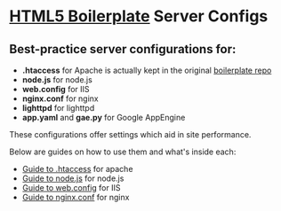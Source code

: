 
# [HTML5 Boilerplate](http://html5boilerplate.com) Server Configs

## Best-practice server configurations for:

* **.htaccess** for Apache is actually kept in the original [boilerplate repo](https://github.com/h5bp/html5-boilerplate/)
* **node.js** for node.js
* **web.config** for IIS
* **nginx.conf** for nginx
* **lighttpd** for lighttpd
* **app.yaml** and **gae.py** for Google AppEngine

 These configurations offer settings which aid in site performance.

 Below are guides on how to use them and what's inside each:

* [Guide to .htaccess](https://github.com/h5bp/html5-boilerplate/wiki/htaccess) for apache
* [Guide to node.js](https://github.com/h5bp/server-configs/wiki/node.js) for node.js
* [Guide to web.config](https://github.com/h5bp/server-configs/wiki/web.config) for IIS
* [Guide to nginx.conf](https://github.com/h5bp/server-configs/wiki/nginx.conf) for nginx
